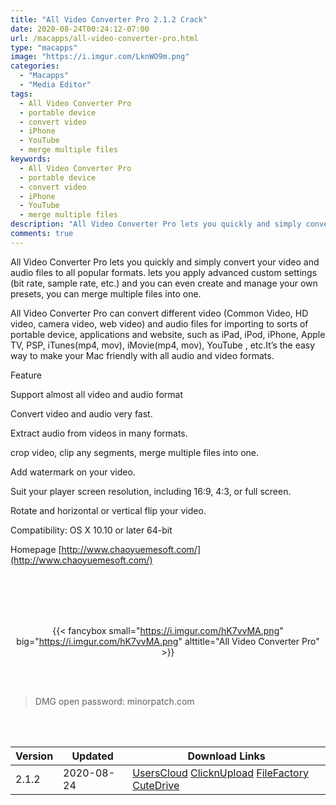 ```yaml
---
title: "All Video Converter Pro 2.1.2 Crack"
date: 2020-08-24T00:24:12-07:00
url: /macapps/all-video-converter-pro.html
type: "macapps"
image: "https://i.imgur.com/LknWO9m.png"
categories:
  - "Macapps"
  - "Media Editor"
tags:
  - All Video Converter Pro
  - portable device
  - convert video
  - iPhone
  - YouTube
  - merge multiple files
keywords:
  - All Video Converter Pro
  - portable device
  - convert video
  - iPhone
  - YouTube
  - merge multiple files
description: "All Video Converter Pro lets you quickly and simply convert your video and audio files to all popular formats"
comments: true
---
```


All Video Converter Pro lets you quickly and simply convert your video and audio files to all popular formats. lets you apply advanced custom settings (bit rate, sample rate, etc.) and you can even create and manage your own presets, you can merge multiple files into one.

All Video Converter Pro can convert different video (Common Video, HD video, camera video, web video) and audio files for importing to sorts of portable device, applications and website, such as iPad, iPod, iPhone, Apple TV, PSP, iTunes(mp4, mov), iMovie(mp4, mov), YouTube , etc.It’s the easy way to make your Mac friendly with all audio and video formats.

Feature

Support almost all video and audio format

Convert video and audio very fast.

Extract audio from videos in many formats.

crop video, clip any segments, merge multiple files into one.

Add watermark on your video.

Suit your player screen resolution, including 16:9, 4:3, or full screen.

Rotate and horizontal or vertical flip your video.

Compatibility: OS X 10.10 or later 64-bit

Homepage [http://www.chaoyuemesoft.com/](http://www.chaoyuemesoft.com/)

<br/>
<br/>
<script async src="https://pagead2.googlesyndication.com/pagead/js/adsbygoogle.js"></script>
<ins class="adsbygoogle"
     style="display:block; text-align:center;"
     data-ad-layout="in-article"
     data-ad-format="fluid"
     data-ad-client="ca-pub-8746275014476192"
     data-ad-slot="5144997159"></ins>
<script>
     (adsbygoogle = window.adsbygoogle || []).push({});
</script>
<br/>
<br/>


<center>

{{< fancybox small="https://i.imgur.com/hK7vvMA.png" big="https://i.imgur.com/hK7vvMA.png" alttitle="All Video Converter Pro" >}}

</center>

<br/>
<br/>


> DMG open password: minorpatch.com

<br/>

<br/>
<div id="history_version" class="history_version">

| Version | Updated | Download Links |
| ---- | ---- | ---- |
| 2.1.2 | 2020-08-24 | [UsersCloud](https://ouo.io/NBMqbC)   [ClicknUpload](https://ouo.io/5feQ4Y)   [FileFactory](https://ouo.io/hBejKS)   [CuteDrive](https://ouo.io/F4yqCBP) |

</div>
